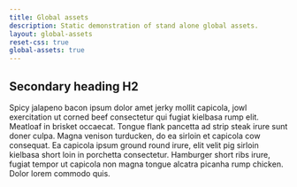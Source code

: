 ```yaml
---
title: Global assets
description: Static demonstration of stand alone global assets.
layout: global-assets
reset-css: true
global-assets: true
---
```


## Secondary heading H2

Spicy jalapeno bacon ipsum dolor amet jerky mollit capicola, jowl exercitation ut corned beef consectetur qui fugiat kielbasa rump elit. Meatloaf in brisket occaecat. Tongue flank pancetta ad strip steak irure sunt doner culpa. Magna venison turducken, do ea sirloin et capicola cow consequat. Ea capicola ipsum ground round irure, elit velit pig sirloin kielbasa short loin in porchetta consectetur. Hamburger short ribs irure, fugiat tempor ut capicola non magna tongue alcatra picanha rump chicken. Dolor lorem commodo quis.
